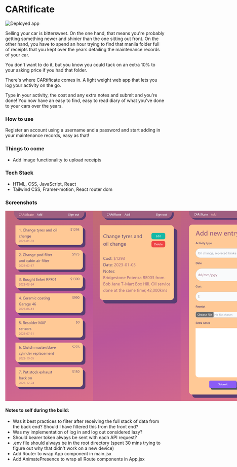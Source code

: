 # CARtificate

![Deployed app](https://cartificate-frontend.vercel.app/)

Selling your car is bittersweet. On the one hand, that means you're probably getting something newer and shinier than the one sitting out front. On the other hand, you have to spend an hour trying to find that manila folder full of receipts that you kept over the years detailing the maintenance records of your car.

You don't want to do it, but you know you could tack on an extra 10% to your asking price if you had that folder.

There's where CARtificate comes in. A light weight web app that lets you log your activity on the go.

Type in your activity, the cost and any extra notes and submit and you're done! You now have an easy to find, easy to read diary of what you've done to your cars over the years.

### How to use

Register an account using a username and a password and start adding in your maintenance records, easy as that!

### Things to come

- Add image functionality to upload receipts

### Tech Stack
- HTML, CSS, JavaScript, React
- Tailwind CSS, Framer-motion, React router dom

### Screenshots
<div style="display: flex">
<img src="./src/assets/cart-updates.png" height="600"/>
<img src="./src/assets/cart-single-update.png" height="600"/>
<img src="./src/assets/cart-add.png" height="600"/>
<img src="./src/assets/cart-update.png" height="600"/>
<img src="./src/assets/cart-login.png" height="600"/>
<img src="./src/assets/cart-signup.png" height="600"/>
</div>

#### Notes to self during the build:
- Was it best practices to filter after receiving the full stack of data from the back end? Should I have filtered this from the front end?
- Was my implementation of log in and log out considered lazy?
- Should bearer token always be sent with each API request?
- .env file should always be in the root directory (spent 30 mins trying to figure out why that didn't work on a new device)
- Add Router to wrap App component in main.jsx
- Add AnimatePresence to wrap all Route components in App.jsx

